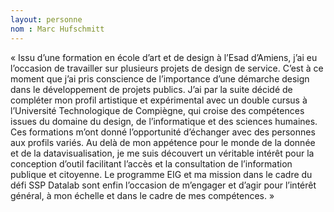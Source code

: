 ```yaml
---
layout: personne
nom : Marc Hufschmitt
---
```


« Issu d’une formation en école d’art et de design à l’Esad d’Amiens, j’ai eu l’occasion de travailler sur plusieurs projets de design de service. C’est à ce moment que j’ai pris conscience de l’importance d’une démarche design dans le développement de projets publics. J’ai par la suite décidé de compléter mon profil artistique et expérimental avec un double cursus à l’Université Technologique de Compiègne, qui croise des compétences issues du domaine du design, de l’informatique et des sciences humaines. Ces formations m’ont donné l’opportunité d’échanger avec des personnes aux profils variés. Au delà de mon appétence pour le monde de la donnée et de la datavisualisation, je me suis découvert un véritable intérêt pour la conception d’outil facilitant l’accès et la consultation de l’information publique et citoyenne. Le programme EIG et ma mission dans le cadre du défi SSP Datalab sont enfin l’occasion de m’engager et d’agir pour l’intérêt général, à mon échelle et dans le cadre de mes compétences. »
